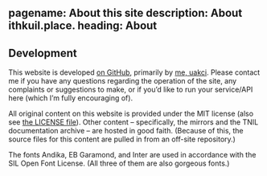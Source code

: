 pagename: About this site
description: About ithkuil.place.
heading: About
---

## Development

This website is developed [on
GitHub](https://github.com/uakci/ithkuil.place), primarily by [me,
uakci](https://uakci.pl). Please contact me if you have any questions
regarding the operation of the site, any complaints or suggestions to
make, or if you’d like to run your service/API here (which I’m fully
encouraging of).

All original content on this website is provided under the MIT license
(also see [the LICENSE file](LICENSE)). Other content – specifically,
the mirrors and the TNIL documentation archive – are hosted in good
faith. (Because of this, the source files for this content are pulled in
from an off-site repository.)

The fonts Andika, EB Garamond, and Inter are used in accordance with the
SIL Open Font License. (All three of them are also gorgeous fonts.)

